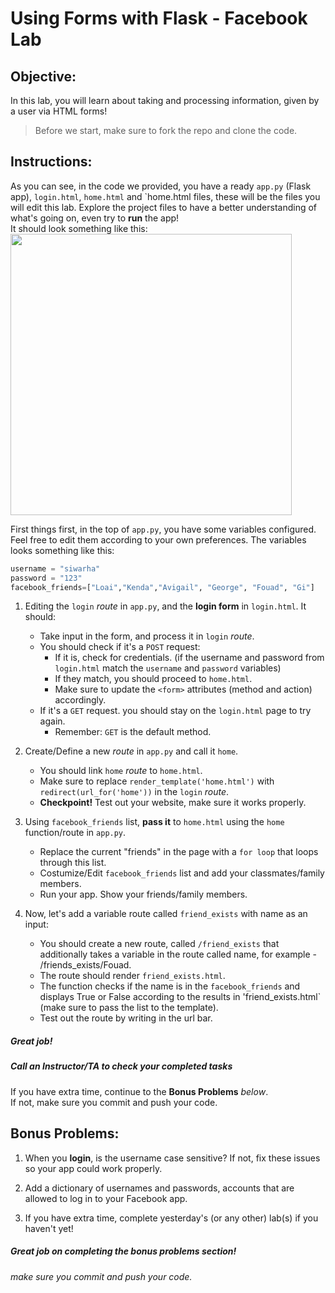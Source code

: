 # Using Forms with Flask - Facebook Lab

## Objective: 
In this lab, you will learn about taking and processing information, given by a user via HTML forms!









> Before we start, make sure to fork the repo and clone the code.


## Instructions:

As you can see, in the code we provided, you have a ready `app.py` (Flask app), `login.html`, `home.html` and `home.html files, these will be the files you will edit this lab. Explore the project files to have a better understanding of what's going on, even try to **run** the app!  
It should look something like this:  
<img src="https://github.com/meet-projects/Y2-Seminar2020-Labs/blob/master/Day%202%2C%20Session%202%2C%20Flask%20Forms/facebook-login.png" width=450>

  
First things first, in the top of `app.py`, you have some variables configured. Feel free to edit them according to your own preferences. The variables looks something like this:
```python
username = "siwarha"
password = "123"
facebook_friends=["Loai","Kenda","Avigail", "George", "Fouad", "Gi"]
```
  

1. Editing the `login` *route* in `app.py`, and the **login form** in `login.html`. It should:
    - Take input in the form, and process it in `login` *route*.
    - You should check if it's a `POST` request:
        - If it is, check for credentials. (if the username and password from `login.html` match the `username` and `password` variables)
        - If they match, you should proceed to `home.html`.
        - Make sure to update the `<form>` attributes (method and action) accordingly.
    - If it's a `GET` request. you should stay on the `login.html` page to try again.
        - Remember: `GET` is the default method.
        
    

2. Create/Define a new *route* in `app.py` and call it `home`.
    - You should link `home` *route* to `home.html`.
    - Make sure to replace `render_template('home.html')` with `redirect(url_for('home'))` in the `login` *route*.
    - **Checkpoint!** Test out your website, make sure it works properly.

    
3. Using `facebook_friends` list, **pass it** to `home.html` using the `home` function/route in `app.py`.
    - Replace the current "friends" in the page with a `for loop` that loops through this list.
    - Costumize/Edit `facebook_friends` list and add your classmates/family members.
    - Run your app. Show your friends/family members.



4. Now, let's add a variable route called `friend_exists` with name as an input:
    - You should create a new route, called `/friend_exists` that additionally takes a variable in the route called name, for example - /friends_exists/Fouad.
    - The route should render `friend_exists.html`.
    - The function checks if the name is in the `facebook_friends` and displays True or False according to the results in 'friend_exists.html` (make sure to pass the list to the template).
    - Test out the route by writing in the url bar.


##### Great job!
##### Call an Instructor/TA to check your completed tasks
 

If you have extra time, continue to the **Bonus Problems** *below*.  
If not, make sure you commit and push your code.






## Bonus Problems: 
1. When you **login**, is the username case sensitive? If not, fix these issues so your app could work properly.

2. Add a dictionary of usernames and passwords, accounts that are allowed to log in to your Facebook app.

3. If you have extra time, complete yesterday's (or any other) lab(s) if you haven't yet!

##### Great job on completing the bonus problems section!  
###### make sure you commit and push your code.


